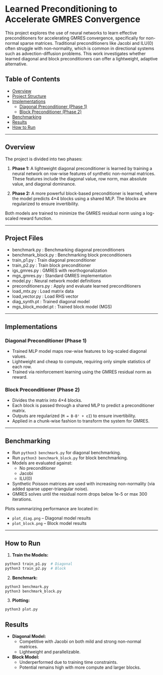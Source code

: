 # Learned Preconditioning to Accelerate GMRES Convergence

This project explores the use of neural networks to learn effective preconditioners for accelerating GMRES convergence, specifically for non-normal sparse matrices. Traditional preconditioners like Jacobi and ILU(0) often struggle with non-normality, which is common in directional systems such as advection-diffusion problems. This work investigates whether learned diagonal and block preconditioners can offer a lightweight, adaptive alternative.

## Table of Contents
- [Overview](#overview)
- [Project Structure](#project-structure)
- [Implementations](#implementations)
  - [Diagonal Preconditioner (Phase 1)](#diagonal-preconditioner-phase-1)
  - [Block Preconditioner (Phase 2)](#block-preconditioner-phase-2)
- [Benchmarking](#benchmarking)
- [Results](#results)
- [How to Run](#how-to-run)

---

## Overview

The project is divided into two phases:

1. **Phase 1:** A lightweight diagonal preconditioner is learned by training a neural network on row-wise features of synthetic non-normal matrices. These features include the diagonal value, row norm, max absolute value, and diagonal dominance.

2. **Phase 2:** A more powerful block-based preconditioner is learned, where the model predicts 4×4 blocks using a shared MLP. The blocks are regularized to ensure invertibility.

Both models are trained to minimize the GMRES residual norm using a log-scaled reward function.

---

## Project Files
- benchmark.py           : Benchmarking diagonal preconditioners
- benchmark_block.py     : Benchmarking block preconditioners
- train_p1.py          : Train diagonal preconditioner
- train_p2.py          : Train block preconditioner
- igs_gmres.py         : GMRES with reorthogonalization
- mgs_gmres.py         : Standard GMRES implementation
- model.py             : Neural network model definitions
- preconditioners.py   : Apply and evaluate learned preconditioners
- load_mtx.py          : Load matrix data
- load_vector.py       : Load RHS vector
- diag_synth.pt        : Trained diagonal model
- mgs_block_model.pt   : Trained block model (MGS)

---

## Implementations

### Diagonal Preconditioner (Phase 1)

- Trained MLP model maps row-wise features to log-scaled diagonal values.
- Lightweight and cheap to compute, requiring only simple statistics of each row.
- Trained via reinforcement learning using the GMRES residual norm as reward.

### Block Preconditioner (Phase 2)

- Divides the matrix into 4×4 blocks.
- Each block is passed through a shared MLP to predict a preconditioner matrix.
- Outputs are regularized (`M = B·Bᵗ + εI`) to ensure invertibility.
- Applied in a chunk-wise fashion to transform the system for GMRES.

---

## Benchmarking

- Run `python3 benchmark.py` for diagonal benchmarking.
- Run `python3 benchmark_block.py` for block benchmarking.
- Models are evaluated against:
  - No preconditioner
  - Jacobi
  - ILU(0)
- Synthetic Poisson matrices are used with increasing non-normality (via added sparse upper-triangular noise).
- GMRES solves until the residual norm drops below 1e-5 or max 300 iterations.

Plots summarizing performance are located in:
- `plot_diag.png` – Diagonal model results
- `plot_block.png` – Block model results

---

## How to Run

1. **Train the Models:**
```bash
python3 train_p1.py  # Diagonal
python3 train_p2.py  # Block
```

2. **Benchmark:**
```bash
python3 benchmark.py
python3 benchmark_block.py
```

3. **Plotting:**
```bash
python3 plot.py
```

## Results
- **Diagonal Model:**
    - Competitive with Jacobi on both mild and strong non-normal matrices.
	- Lightweight and parallelizable.
- **Block Model:**
	- Underperformed due to training time constraints.
	- Potential remains high with more compute and larger blocks.
